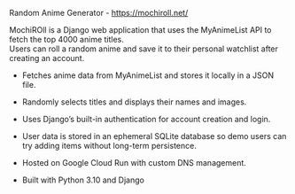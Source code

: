  Random Anime Generator - https://mochiroll.net/ 

MochiROll is a Django web application that uses the MyAnimeList API to fetch the top 4000 anime titles.  
Users can roll a random anime and save it to their personal watchlist after creating an account.

- Fetches anime data from MyAnimeList and stores it locally in a JSON file.  
- Randomly selects titles and displays their names and images.  
- Uses Django’s built-in authentication for account creation and login.  
- User data is stored in an ephemeral SQLite database so demo users can try adding items without long-term persistence.   


- Hosted on Google Cloud Run with custom DNS management.  
- Built with Python 3.10 and Django
